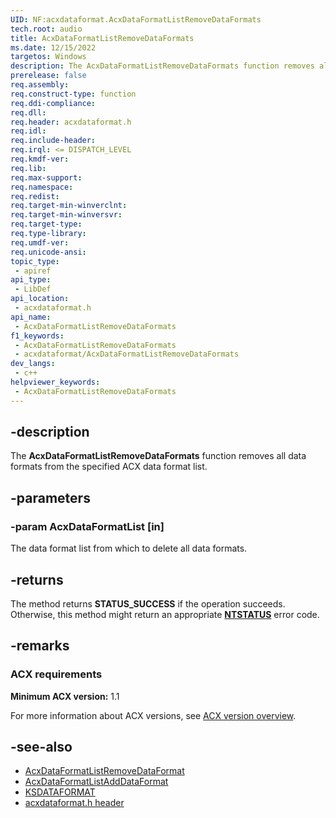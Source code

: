 ```yaml
---
UID: NF:acxdataformat.AcxDataFormatListRemoveDataFormats
tech.root: audio
title: AcxDataFormatListRemoveDataFormats
ms.date: 12/15/2022
targetos: Windows
description: The AcxDataFormatListRemoveDataFormats function removes all data formats from the specified ACX data format list.
prerelease: false
req.assembly: 
req.construct-type: function
req.ddi-compliance: 
req.dll: 
req.header: acxdataformat.h
req.idl: 
req.include-header: 
req.irql: <= DISPATCH_LEVEL
req.kmdf-ver: 
req.lib: 
req.max-support: 
req.namespace: 
req.redist: 
req.target-min-winverclnt: 
req.target-min-winversvr: 
req.target-type: 
req.type-library: 
req.umdf-ver: 
req.unicode-ansi: 
topic_type:
 - apiref
api_type:
 - LibDef
api_location:
 - acxdataformat.h
api_name:
 - AcxDataFormatListRemoveDataFormats
f1_keywords:
 - AcxDataFormatListRemoveDataFormats
 - acxdataformat/AcxDataFormatListRemoveDataFormats
dev_langs:
 - c++
helpviewer_keywords:
 - AcxDataFormatListRemoveDataFormats
---
```


## -description

The **AcxDataFormatListRemoveDataFormats** function removes all data formats from the specified ACX data format list.

## -parameters

### -param AcxDataFormatList [in]

The data format list from which to delete all data formats.

## -returns

The method returns **STATUS_SUCCESS** if the operation succeeds. Otherwise, this method might return an appropriate **[NTSTATUS](/windows-hardware/drivers/kernel/ntstatus-values)** error code.

## -remarks

### ACX requirements

**Minimum ACX version:** 1.1

For more information about ACX versions, see [ACX version overview](/windows-hardware/drivers/audio/acx-version-overview).

## -see-also

- [AcxDataFormatListRemoveDataFormat](./nf-acxdataformat-acxdataformatlistremovedataformat.md)
- [AcxDataFormatListAddDataFormat](nf-acxdataformat-acxdataformatlistadddataformat.md)
- [KSDATAFORMAT](../ks/ns-ks-ksdataformat.md)
- [acxdataformat.h header](index.md)
